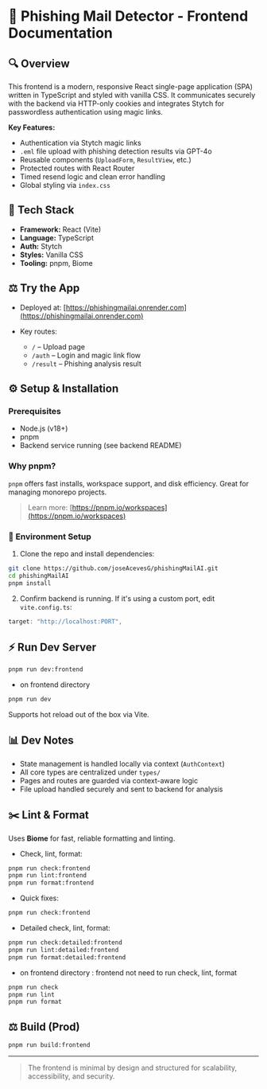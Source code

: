 # 📱 Phishing Mail Detector - Frontend Documentation

## 🔍 Overview

This frontend is a modern, responsive React single-page application (SPA) written in TypeScript and styled with vanilla CSS. It communicates securely with the backend via HTTP-only cookies and integrates Stytch for passwordless authentication using magic links.

**Key Features:**

- Authentication via Stytch magic links
- `.eml` file upload with phishing detection results via GPT-4o
- Reusable components (`UploadForm`, `ResultView`, etc.)
- Protected routes with React Router
- Timed resend logic and clean error handling
- Global styling via `index.css`

## 🚀 Tech Stack

- **Framework:** React (Vite)
- **Language:** TypeScript
- **Auth:** Stytch
- **Styles:** Vanilla CSS
- **Tooling:** pnpm, Biome

## ⚖️ Try the App

- Deployed at: [https://phishingmailai.onrender.com](https://phishingmailai.onrender.com)
- Key routes:

  - `/` – Upload page
  - `/auth` – Login and magic link flow
  - `/result` – Phishing analysis result

## ⚙️ Setup & Installation

### Prerequisites

- Node.js (v18+)
- pnpm
- Backend service running (see backend README)

### Why pnpm?

`pnpm` offers fast installs, workspace support, and disk efficiency. Great for managing monorepo projects.

> Learn more: [https://pnpm.io/workspaces](https://pnpm.io/workspaces)

### 📂 Environment Setup

1. Clone the repo and install dependencies:

```bash
git clone https://github.com/joseAcevesG/phishingMailAI.git
cd phishingMailAI
pnpm install
```

2. Confirm backend is running. If it's using a custom port, edit `vite.config.ts`:

```ts
target: "http://localhost:PORT",
```

## ⚡ Run Dev Server

```bash
pnpm run dev:frontend
```

- on frontend directory

```bash
pnpm run dev
```

Supports hot reload out of the box via Vite.

## 📊 Dev Notes

- State management is handled locally via context (`AuthContext`)
- All core types are centralized under `types/`
- Pages and routes are guarded via context-aware logic
- File upload handled securely and sent to backend for analysis

## ✂️ Lint & Format

Uses **Biome** for fast, reliable formatting and linting.

- Check, lint, format:

```bash
pnpm run check:frontend
pnpm run lint:frontend
pnpm run format:frontend
```

- Quick fixes:

```bash
pnpm run check:frontend
```

- Detailed check, lint, format:

```bash
pnpm run check:detailed:frontend
pnpm run lint:detailed:frontend
pnpm run format:detailed:frontend
```

- on frontend directory : frontend not need to run check, lint, format

```bash
pnpm run check
pnpm run lint
pnpm run format
```

## ⚖️ Build (Prod)

```bash
pnpm run build:frontend
```

---

> The frontend is minimal by design and structured for scalability, accessibility, and security.
